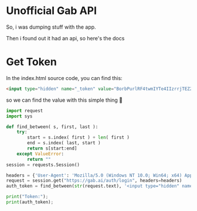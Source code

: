 # Unofficial Gab API
So, i was dumping stuff with the app.

Then i found out it had an api, so here's the docs
# Get Token
In the index.html source code, you can find this: 
```html
<input type="hidden" name="_token" value="BorbPurlRF4twmIYTe4IIzrrjTEZ2cKibqtZBF3v">
``` 
so we can find the value with this simple thing :thinking:
```python
import request
import sys

def find_between( s, first, last ):
    try:
        start = s.index( first ) + len( first )
        end = s.index( last, start )
        return s[start:end]
    except ValueError:
        return ""
session = requests.Session()

headers = {'User-Agent': 'Mozilla/5.0 (Windows NT 10.0; Win64; x64) AppleWebKit/537.36 (KHTML, like Gecko) Chrome/60.0.3112.101 Safari/537.36'}
request = session.get("https://gab.ai/auth/login", headers=headers)
auth_token = find_between(str(request.text), '<input type="hidden" name="_token" value="', '">')

print("Token:");
print(auth_token);
```
